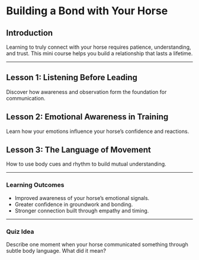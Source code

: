 # Building a Bond with Your Horse

## Introduction
Learning to truly connect with your horse requires patience, understanding, and trust. This mini course helps you build a relationship that lasts a lifetime.

---

## Lesson 1: Listening Before Leading
Discover how awareness and observation form the foundation for communication.

## Lesson 2: Emotional Awareness in Training
Learn how your emotions influence your horse’s confidence and reactions.

## Lesson 3: The Language of Movement
How to use body cues and rhythm to build mutual understanding.

---

### Learning Outcomes
- Improved awareness of your horse’s emotional signals.
- Greater confidence in groundwork and bonding.
- Stronger connection built through empathy and timing.

---

### Quiz Idea
Describe one moment when your horse communicated something through subtle body language. What did it mean?
